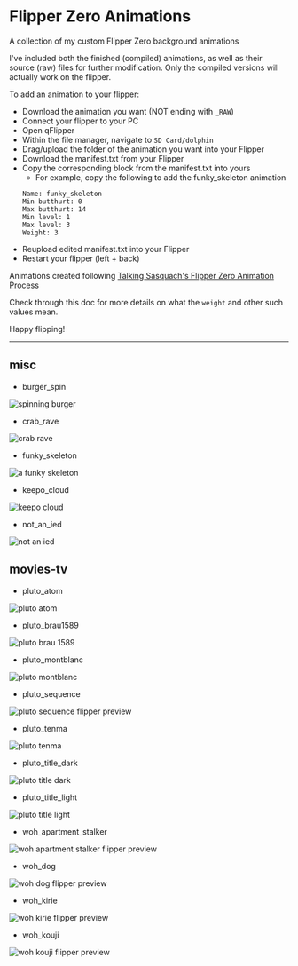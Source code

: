 # Flipper Zero Animations
A collection of my custom Flipper Zero background animations

I've included both the finished (compiled) animations, as well as their source (raw) files for further modification. Only the compiled versions will actually work on the flipper. 

To add an animation to your flipper:
* Download the animation you want (NOT ending with `_RAW`)
* Connect your flipper to your PC
* Open qFlipper
* Within the file manager, navigate to `SD Card/dolphin`
* Drag/upload the folder of the animation you want into your Flipper
* Download the manifest.txt from your Flipper
* Copy the corresponding block from the manifest.txt into yours
  * For example, copy the following to add the funky_skeleton animation
  ```
  Name: funky_skeleton
  Min butthurt: 0
  Max butthurt: 14
  Min level: 1
  Max level: 3
  Weight: 3
  ```
* Reupload edited manifest.txt into your Flipper
* Restart your flipper (left + back) 

Animations created following [Talking Sasquach's Flipper Zero Animation Process](https://docs.google.com/document/d/e/2PACX-1vR_nZRakD6iwJVQS8Pf4y7Wm4klcucrC7EKVO8m_DQV63To7e-alqD0yaoO3sTygjcChfcRo80Hdeet/pub)

Check through this doc for more details on what the `weight` and other such values mean.

Happy flipping!

---

## misc

* burger_spin

![spinning burger](https://i.imgur.com/kSUIc2w.gif)

* crab_rave

![crab rave](https://i.imgur.com/lvUZNth.gif)

* funky_skeleton

![a funky skeleton](https://i.imgur.com/CBipO7l.gif)

* keepo_cloud

![keepo cloud](https://i.imgur.com/DOvs0oR.png)

* not_an_ied

![not an ied](https://i.imgur.com/wgW3hJC.png)

## movies-tv

* pluto_atom

![pluto atom](https://i.imgur.com/TRVbqax.png)

* pluto_brau1589

![pluto brau 1589](https://i.imgur.com/Z62xaCs.png)

* pluto_montblanc

![pluto montblanc](https://i.imgur.com/Msz3upd.png)

* pluto_sequence

![pluto sequence flipper preview](https://i.imgur.com/sjcQi62.gif)

* pluto_tenma

![pluto tenma](https://i.imgur.com/EnZVJtV.png)

* pluto_title_dark

![pluto title dark](https://i.imgur.com/CIiMRDj.png)

* pluto_title_light

![pluto title light](https://i.imgur.com/lbPkjkA.png)

* woh_apartment_stalker

![woh apartment stalker flipper preview](https://i.imgur.com/SXph8hI.png)

* woh_dog

![woh dog flipper preview](https://i.imgur.com/4oPdcpB.png)

* woh_kirie

![woh kirie flipper preview](https://i.imgur.com/rsxoz0o.png)

* woh_kouji

![woh kouji flipper preview](https://i.imgur.com/yT9vIzR.png)